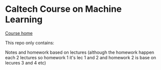 # Caltech Course on Machine Learning

[Course home](https://work.caltech.edu)

This repo only contains:

Notes and homework based on lectures (although the homework happen each 2 lectures so homework 1 it's lec 1 and 2 and homework 2 is base on lecures 3 and 4 etc)



